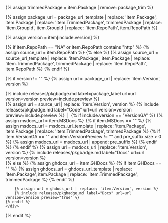 {% assign trimmedPackage = item.Package | remove: package_trim %}

{% assign package_url = package_url_template | replace: 'item.Package', item.Package | replace: 'item.TrimmedPackage', trimmedPackage | replace: 'item.GroupId', item.GroupId | replace: 'item.RepoPath', item.RepoPath %}

{% assign version = item[include.version] %}

{% if item.RepoPath == "NA" or item.RepoPath contains "http" %}
    {% assign source_url = item.RepoPath %}
{% else %}
    {% assign source_url = source_url_template | replace: 'item.Package', item.Package | replace: 'item.TrimmedPackage', trimmedPackage | replace: 'item.RepoPath', item.RepoPath %}
{% endif %}

{% if version != "" %}
    {% assign url = package_url | replace: 'item.Version', version  %}
    <div>
    {% include releases/pkgbadge.md  label=package_label url=url version=version preview=include.preview %}
    </div>
    <div>
    {% assign url = source_url | replace: 'item.Version', version %}
    {% include releases/pkgbadge.md label="Code" url=url version=version preview=include.preview %}
    &nbsp;|&nbsp;
    {% if include.version == "VersionGA" %}
        {% assign msdocs_url = item.MSDocs %}
        {% if item.MSDocs == "" %}
            {% assign msdocs_url = msdocs_url_template | replace: 'item.Package', item.Package | replace: 'item.TrimmedPackage', trimmedPackage %}
            {% if item.VersionGA == "" and item.VersionPreview != "" and pre_suffix.size > 0 %}
                {% assign msdocs_url = msdocs_url | append: pre_suffix %}
            {% endif %}
        {% endif %}
        {% assign url = msdocs_url | replace: 'item.Version', version %}
        {% include releases/pkgbadge.md label="Docs" url=url version=version %}  
    {% else %}
        {% assign ghdocs_url = item.GHDocs %}
        {% if item.GHDocs == "" %}
            {% assign ghdocs_url = ghdocs_url_template | replace: 'item.Package', item.Package | replace: 'item.TrimmedPackage', trimmedPackage %}
        {% endif %}
    
        {% assign url = ghdocs_url | replace: 'item.Version', version %}
        {% include releases/pkgbadge.md label="Docs" url=url version=version preview="true" %}        
    {% endif %}
    </div>
{% endif %}
